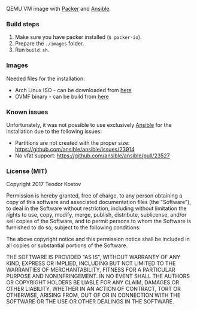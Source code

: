 QEMU VM image with [Packer] and [Ansible].

### Build steps

1) Make sure you have packer installed (`$ packer-io`).
2) Prepare the `./images` folder.
3) Run `build.sh`.

### Images

Needed files for the installation:
- Arch Linux ISO - can be downloaded from [here](https://www.archlinux.org/download/)
- OVMF binary - can be build from [here](https://aur.archlinux.org/packages/ovmf-git/)

### Known issues

Unfortunately, it was not possible to use exclusively [Ansible] for the installation due to the following issues:
- Partitions are not created with the proper size: https://github.com/ansible/ansible/issues/23914
- No vfat support: https://github.com/ansible/ansible/pull/23527

### License (MIT)

Copyright 2017 Teodor Kostov

Permission is hereby granted, free of charge, to any person obtaining a copy of this software and associated documentation files (the "Software"), to deal in the Software without restriction, including without limitation the rights to use, copy, modify, merge, publish, distribute, sublicense, and/or sell copies of the Software, and to permit persons to whom the Software is furnished to do so, subject to the following conditions:

The above copyright notice and this permission notice shall be included in all copies or substantial portions of the Software.

THE SOFTWARE IS PROVIDED "AS IS", WITHOUT WARRANTY OF ANY KIND, EXPRESS OR IMPLIED, INCLUDING BUT NOT LIMITED TO THE WARRANTIES OF MERCHANTABILITY, FITNESS FOR A PARTICULAR PURPOSE AND NONINFRINGEMENT. IN NO EVENT SHALL THE AUTHORS OR COPYRIGHT HOLDERS BE LIABLE FOR ANY CLAIM, DAMAGES OR OTHER LIABILITY, WHETHER IN AN ACTION OF CONTRACT, TORT OR OTHERWISE, ARISING FROM, OUT OF OR IN CONNECTION WITH THE SOFTWARE OR THE USE OR OTHER DEALINGS IN THE SOFTWARE.

<!-- ## Links -->
[Packer]: https://www.packer.io/
[Ansible]: https://www.ansible.com/
